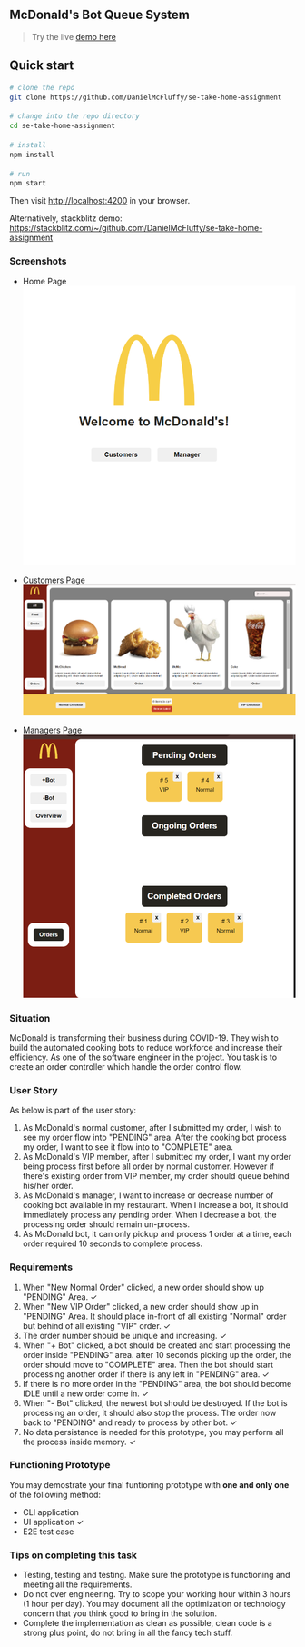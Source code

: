 ## McDonald's Bot Queue System

> Try the live [demo here](http://rxjs.ng-book.com)

## Quick start

```bash
# clone the repo
git clone https://github.com/DanielMcFluffy/se-take-home-assignment

# change into the repo directory
cd se-take-home-assignment

# install
npm install

# run
npm start
```

Then visit [http://localhost:4200](http://localhost:4200) in your browser.

Alternatively, stackblitz demo: https://stackblitz.com/~/github.com/DanielMcFluffy/se-take-home-assignment

### Screenshots

- Home Page![Home-page](./public/homePage.png)

- Customers Page![Customers-page](./public/demo.png)

- Managers Page![Managers-page](./public/manager.png)


### Situation
McDonald is transforming their business during COVID-19. They wish to build the automated cooking bots to reduce workforce and increase their efficiency. As one of the software engineer in the project. You task is to create an order controller which handle the order control flow. 

### User Story
As below is part of the user story:
1. As McDonald's normal customer, after I submitted my order, I wish to see my order flow into "PENDING" area. After the cooking bot process my order, I want to see it flow into to "COMPLETE" area.
2. As McDonald's VIP member, after I submitted my order, I want my order being process first before all order by normal customer.  However if there's existing order from VIP member, my order should queue behind his/her order.
3. As McDonald's manager, I want to increase or decrease number of cooking bot available in my restaurant. When I increase a bot, it should immediately process any pending order. When I decrease a bot, the processing order should remain un-process.
4. As McDonald bot, it can only pickup and process 1 order at a time, each order required 10 seconds to complete process.

### Requirements
1. When "New Normal Order" clicked, a new order should show up "PENDING" Area. ✓ 
2. When "New VIP Order" clicked, a new order should show up in "PENDING" Area. It should place in-front of all existing "Normal" order but behind of all existing "VIP" order. ✓ 
3. The order number should be unique and increasing. ✓ 
4. When "+ Bot" clicked, a bot should be created and start processing the order inside "PENDING" area. after 10 seconds picking up the order, the order should move to "COMPLETE" area. Then the bot should start processing another order if there is any left in "PENDING" area. ✓
5. If there is no more order in the "PENDING" area, the bot should become IDLE until a new order come in. ✓
6. When "- Bot" clicked, the newest bot should be destroyed. If the bot is processing an order, it should also stop the process. The order now back to "PENDING" and ready to process by other bot. ✓
7. No data persistance is needed for this prototype, you may perform all the process inside memory. ✓ 

### Functioning Prototype
You may demostrate your final funtioning prototype with **one and only one** of the following method:
- CLI application
- UI application ✓
- E2E test case

### Tips on completing this task
- Testing, testing and testing. Make sure the prototype is functioning and meeting all the requirements.
- Do not over engineering. Try to scope your working hour within 3 hours (1 hour per day). You may document all the optimization or technology concern that you think good to bring in the solution. 
- Complete the implementation as clean as possible, clean code is a strong plus point, do not bring in all the fancy tech stuff. 
